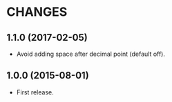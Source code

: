 CHANGES
=======

## 1.1.0 (2017-02-05)

* Avoid adding space after decimal point (default off).

## 1.0.0 (2015-08-01)

* First release.
